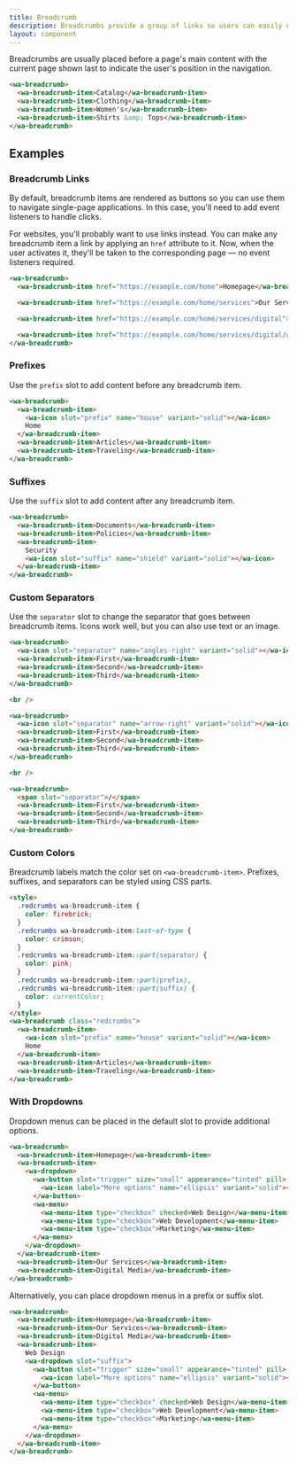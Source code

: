 ```yaml
---
title: Breadcrumb
description: Breadcrumbs provide a group of links so users can easily navigate a website's hierarchy.
layout: component
---
```


Breadcrumbs are usually placed before a page's main content with the current page shown last to indicate the user's position in the navigation.

```html {.example}
<wa-breadcrumb>
  <wa-breadcrumb-item>Catalog</wa-breadcrumb-item>
  <wa-breadcrumb-item>Clothing</wa-breadcrumb-item>
  <wa-breadcrumb-item>Women's</wa-breadcrumb-item>
  <wa-breadcrumb-item>Shirts &amp; Tops</wa-breadcrumb-item>
</wa-breadcrumb>
```

## Examples

### Breadcrumb Links

By default, breadcrumb items are rendered as buttons so you can use them to navigate single-page applications. In this case, you'll need to add event listeners to handle clicks.

For websites, you'll probably want to use links instead. You can make any breadcrumb item a link by applying an `href` attribute to it. Now, when the user activates it, they'll be taken to the corresponding page — no event listeners required.

```html {.example}
<wa-breadcrumb>
  <wa-breadcrumb-item href="https://example.com/home">Homepage</wa-breadcrumb-item>

  <wa-breadcrumb-item href="https://example.com/home/services">Our Services</wa-breadcrumb-item>

  <wa-breadcrumb-item href="https://example.com/home/services/digital">Digital Media</wa-breadcrumb-item>

  <wa-breadcrumb-item href="https://example.com/home/services/digital/web-design">Web Design</wa-breadcrumb-item>
</wa-breadcrumb>
```

### Prefixes

Use the `prefix` slot to add content before any breadcrumb item.

```html {.example}
<wa-breadcrumb>
  <wa-breadcrumb-item>
    <wa-icon slot="prefix" name="house" variant="solid"></wa-icon>
    Home
  </wa-breadcrumb-item>
  <wa-breadcrumb-item>Articles</wa-breadcrumb-item>
  <wa-breadcrumb-item>Traveling</wa-breadcrumb-item>
</wa-breadcrumb>
```

### Suffixes

Use the `suffix` slot to add content after any breadcrumb item.

```html {.example}
<wa-breadcrumb>
  <wa-breadcrumb-item>Documents</wa-breadcrumb-item>
  <wa-breadcrumb-item>Policies</wa-breadcrumb-item>
  <wa-breadcrumb-item>
    Security
    <wa-icon slot="suffix" name="shield" variant="solid"></wa-icon>
  </wa-breadcrumb-item>
</wa-breadcrumb>
```

### Custom Separators

Use the `separator` slot to change the separator that goes between breadcrumb items. Icons work well, but you can also use text or an image.

```html {.example}
<wa-breadcrumb>
  <wa-icon slot="separator" name="angles-right" variant="solid"></wa-icon>
  <wa-breadcrumb-item>First</wa-breadcrumb-item>
  <wa-breadcrumb-item>Second</wa-breadcrumb-item>
  <wa-breadcrumb-item>Third</wa-breadcrumb-item>
</wa-breadcrumb>

<br />

<wa-breadcrumb>
  <wa-icon slot="separator" name="arrow-right" variant="solid"></wa-icon>
  <wa-breadcrumb-item>First</wa-breadcrumb-item>
  <wa-breadcrumb-item>Second</wa-breadcrumb-item>
  <wa-breadcrumb-item>Third</wa-breadcrumb-item>
</wa-breadcrumb>

<br />

<wa-breadcrumb>
  <span slot="separator">/</span>
  <wa-breadcrumb-item>First</wa-breadcrumb-item>
  <wa-breadcrumb-item>Second</wa-breadcrumb-item>
  <wa-breadcrumb-item>Third</wa-breadcrumb-item>
</wa-breadcrumb>
```

### Custom Colors

Breadcrumb labels match the color set on `<wa-breadcrumb-item>`. Prefixes, suffixes, and separators can be styled using CSS parts.

```html {.example}
<style>
  .redcrumbs wa-breadcrumb-item {
    color: firebrick;
  }
  .redcrumbs wa-breadcrumb-item:last-of-type {
    color: crimson;
  }
  .redcrumbs wa-breadcrumb-item::part(separator) {
    color: pink;
  }
  .redcrumbs wa-breadcrumb-item::part(prefix),
  .redcrumbs wa-breadcrumb-item::part(suffix) {
    color: currentColor;
  }
</style>
<wa-breadcrumb class="redcrumbs">
  <wa-breadcrumb-item>
    <wa-icon slot="prefix" name="house" variant="solid"></wa-icon>
    Home
  </wa-breadcrumb-item>
  <wa-breadcrumb-item>Articles</wa-breadcrumb-item>
  <wa-breadcrumb-item>Traveling</wa-breadcrumb-item>
</wa-breadcrumb>
```

### With Dropdowns

Dropdown menus can be placed in the default slot to provide additional options.

```html {.example}
<wa-breadcrumb>
  <wa-breadcrumb-item>Homepage</wa-breadcrumb-item>
  <wa-breadcrumb-item>
    <wa-dropdown>
      <wa-button slot="trigger" size="small" appearance="tinted" pill>
        <wa-icon label="More options" name="ellipsis" variant="solid"></wa-icon>
      </wa-button>
      <wa-menu>
        <wa-menu-item type="checkbox" checked>Web Design</wa-menu-item>
        <wa-menu-item type="checkbox">Web Development</wa-menu-item>
        <wa-menu-item type="checkbox">Marketing</wa-menu-item>
      </wa-menu>
    </wa-dropdown>
  </wa-breadcrumb-item>
  <wa-breadcrumb-item>Our Services</wa-breadcrumb-item>
  <wa-breadcrumb-item>Digital Media</wa-breadcrumb-item>
</wa-breadcrumb>
```

Alternatively, you can place dropdown menus in a prefix or suffix slot.

```html {.example}
<wa-breadcrumb>
  <wa-breadcrumb-item>Homepage</wa-breadcrumb-item>
  <wa-breadcrumb-item>Our Services</wa-breadcrumb-item>
  <wa-breadcrumb-item>Digital Media</wa-breadcrumb-item>
  <wa-breadcrumb-item>
    Web Design
    <wa-dropdown slot="suffix">
      <wa-button slot="trigger" size="small" appearance="tinted" pill>
        <wa-icon label="More options" name="ellipsis" variant="solid"></wa-icon>
      </wa-button>
      <wa-menu>
        <wa-menu-item type="checkbox" checked>Web Design</wa-menu-item>
        <wa-menu-item type="checkbox">Web Development</wa-menu-item>
        <wa-menu-item type="checkbox">Marketing</wa-menu-item>
      </wa-menu>
    </wa-dropdown>
  </wa-breadcrumb-item>
</wa-breadcrumb>
```
